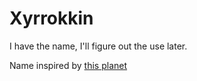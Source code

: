 # Xyrrokkin
I have the name, I'll figure out the use later.

Name inspired by [this planet](https://solarsystem.nasa.gov/moons/saturn-moons/hyrrokkin/in-depth/)
